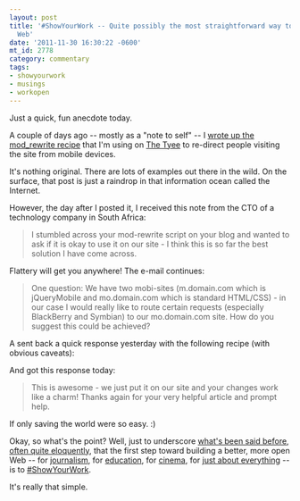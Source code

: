 ```yaml
---
layout: post
title: '#ShowYourWork -- Quite possibly the most straightforward way to build a better
  Web'
date: '2011-11-30 16:30:22 -0600'
mt_id: 2778
category: commentary
tags:
- showyourwork
- musings
- workopen
---
```


Just a quick, fun anecdote today.

A couple of days ago -- mostly as a "note to self" -- I [wrote up the mod_rewrite recipe](http://www.phillipadsmith.com/2011/11/note-to-self-a-simple-way-to-accomplish-mobile-site-redirection-using-mod-rewrite.html) that I'm using on [The Tyee](http://thetyee.ca) to re-direct people visiting the site from mobile devices.

It's nothing original. There are lots of examples out there in the wild. On the surface, that post is just a raindrop in that information ocean called the Internet.

However, the day after I posted it, I received this note from the CTO of a technology company in South Africa:

> I stumbled across your mod-rewrite script on your blog and wanted to ask if it is okay to use it on our site - I think this is so far the best solution I have come across.

Flattery will get you anywhere! The e-mail continues:

> One question: We have two mobi-sites (m.domain.com which is jQueryMobile and mo.domain.com which is standard HTML/CSS) - in our case I would really like to route certain requests (especially BlackBerry and Symbian) to our mo.domain.com site. How do you suggest this could be achieved?

A sent back a quick response yesterday with the following recipe (with obvious caveats):

<script src="https://gist.github.com/1410885.js?file=gistfile1.txt"></script>

And got this response today:

> This is awesome - we just put it on our site and your changes work like a charm! Thanks again for your very helpful article and prompt help.

If only saving the world were so easy. :)

Okay, so what's the point? Well, just to underscore [what's been said before](http://blog.apps.chicagotribune.com/2011/09/02/show-your-work/), [often quite eloquently](http://sinker.tumblr.com/post/10506542377/open-source-in-the-newsroom-at-ona11), that the first step toward building a better, more open Web -- for [journalism](http://knightmozilla.org), for [education](http://hackasaurus.org), for [cinema](http://webmademovies.org), for [just about everything](http://openeverything.us/) -- is to [#ShowYourWork](https://twitter.com/#!/search/%23ShowYourWork).

It's really that simple.
